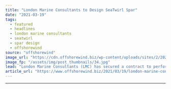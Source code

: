 ```yaml
---
title: "London Marine Consultants to Design SeaTwirl Spar"
date: "2021-03-19"
tags: 
  - featured
  - headlines
  - london marine consultants
  - seatwirl
  - spar design
  - offshorewind
source: "offshorewind"
image_url: "https://cdn.offshorewind.biz/wp-content/uploads/sites/2/2021/03/19090004/London-Marine-Consultants-to-Design-Full-Scale-SeaTwirl-Spar.jpg"
image_fp: "/assets/img/post_thumbnails/34.jpg"
lead: "London Marine Consultants (LMC) has secured a contract to perform the detailed design of the"
article_url: "https://www.offshorewind.biz/2021/03/19/london-marine-consultants-to-design-seatwirl-spar/"
---
```


---
